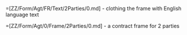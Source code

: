 =[ZZ/Form/Agt/FR/Text/2Parties/0.md] - clothing the frame with English language text

=[ZZ/Form/Agt/0/Frame/2Parties/0.md] - a contract frame for 2 parties
